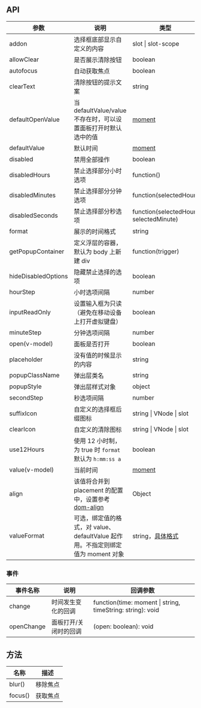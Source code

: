 ## API

| 参数 | 说明 | 类型 | 默认值 | 版本 |
| --- | --- | --- | --- | --- |
| addon | 选择框底部显示自定义的内容 | slot \| slot-scope | 无 |  |
| allowClear | 是否展示清除按钮 | boolean | true |  |
| autofocus | 自动获取焦点 | boolean | false |  |
| clearText | 清除按钮的提示文案 | string | clear |  |
| defaultOpenValue | 当 defaultValue/value 不存在时，可以设置面板打开时默认选中的值 | [moment](http://momentjs.com/) | moment() |  |
| defaultValue | 默认时间 | [moment](http://momentjs.com/) | 无 |  |
| disabled | 禁用全部操作 | boolean | false |  |
| disabledHours | 禁止选择部分小时选项 | function() | 无 |  |
| disabledMinutes | 禁止选择部分分钟选项 | function(selectedHour) | 无 |  |
| disabledSeconds | 禁止选择部分秒选项 | function(selectedHour, selectedMinute) | 无 |  |
| format | 展示的时间格式 | string | "HH:mm:ss" |  |
| getPopupContainer | 定义浮层的容器，默认为 body 上新建 div | function(trigger) | 无 |  |
| hideDisabledOptions | 隐藏禁止选择的选项 | boolean | false |  |
| hourStep | 小时选项间隔 | number | 1 |  |
| inputReadOnly | 设置输入框为只读（避免在移动设备上打开虚拟键盘） | boolean | false |  |
| minuteStep | 分钟选项间隔 | number | 1 |  |
| open(v-model) | 面板是否打开 | boolean | false |  |
| placeholder | 没有值的时候显示的内容 | string | "请选择时间" |  |
| popupClassName | 弹出层类名 | string | '' |  |
| popupStyle | 弹出层样式对象 | object | - |  |
| secondStep | 秒选项间隔 | number | 1 |  |
| suffixIcon | 自定义的选择框后缀图标 | string \| VNode \| slot | - |  |
| clearIcon | 自定义的清除图标 | string \| VNode \| slot | - | 1.5.0 |
| use12Hours | 使用 12 小时制，为 true 时 `format` 默认为 `h:mm:ss a` | boolean | false |  |
| value(v-model) | 当前时间 | [moment](http://momentjs.com/) | 无 |  |
| align | 该值将合并到 placement 的配置中，设置参考 [dom-align](https://github.com/yiminghe/dom-align) | Object | 无 | 1.5.4 |
| valueFormat | 可选，绑定值的格式，对 value、defaultValue 起作用。不指定则绑定值为 moment 对象 | string，[具体格式](https://momentjs.com/docs/#/displaying/format/) | - | 1.5.4 |

### 事件

| 事件名称   | 说明                  | 回调参数                                                   |
| ---------- | --------------------- | ---------------------------------------------------------- |
| change     | 时间发生变化的回调    | function(time: moment \| string, timeString: string): void |
| openChange | 面板打开/关闭时的回调 | (open: boolean): void                                      |

## 方法

| 名称    | 描述     |
| ------- | -------- |
| blur()  | 移除焦点 |
| focus() | 获取焦点 |
